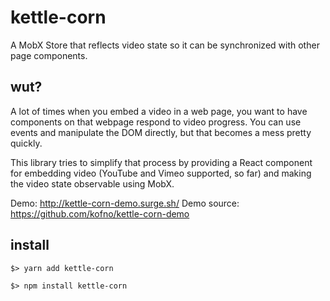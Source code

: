 # kettle-corn
A MobX Store that reflects video state so it can be synchronized with other page
components.

## wut?
A lot of times when you embed a video in a web page, you want to have components
on that webpage respond to video progress. You can use events and manipulate the
DOM directly, but that becomes a mess pretty quickly.

This library tries to simplify that process by providing a React component for
embedding video (YouTube and Vimeo supported, so far) and making the video state
observable using MobX.

Demo: http://kettle-corn-demo.surge.sh/
Demo source: https://github.com/kofno/kettle-corn-demo

## install

    $> yarn add kettle-corn

    $> npm install kettle-corn

